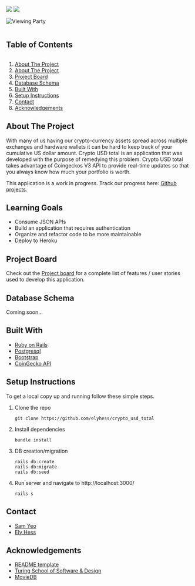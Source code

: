 <!--
*** Thanks for checking out the Best-README-Template. If you have a suggestion
*** that would make this better, please fork the repo and create a pull request
*** or simply open an issue with the tag "enhancement".
*** Thanks again! Now go create something AMAZING! :D
***
***
***
*** To avoid retyping too much info. Do a search and replace for the following:
*** github_username, repo_name, twitter_handle, email, project_title, project_description
-->

<!-- Shields -->
![](https://img.shields.io/badge/Rails-5.2.4-informational?style=flat&logo=<LOGO_NAME>&logoColor=white&color=2bbc8a)
![](https://img.shields.io/badge/Ruby-2.5.3-orange)


![Viewing Party](https://github.com/foymikek/crypto_usd_total/blob/main/banner.png)
<!-- TABLE OF CONTENTS -->
<summary><h2 style="display: inline-block">Table of Contents</h2></summary>
<ol>
  <li><a href="#about-the-project">About The Project</a>
  <li><a href="#learning-goals">About The Project</a>
  <li><a href="#project-board">Project Board</a></li>
  <li><a href="#database-schema">Database Schema</a></li>
  <li><a href="#built-with">Built With</a>
  <li><a href="#setup-instructions">Setup Instructions</a></li>
  <li><a href="#contact">Contact</a></li>
  <li><a href="#acknowledgements">Acknowledgements</a></li>
</ol>

<!-- ABOUT THE PROJECT -->
## About The Project

With many of us having our crypto-currency assets spread across multiple exchanges and hardware wallets it can be hard to keep track of your cumulative US dollar amount. Crypto USD total is an application that was developed with the purpose of remedying this problem. Crypto USD total takes advantage of Coingeckos V3 API to provide real-time updates so that you always know how much your portfolio is worth.

This application is a work in progress. Track our progress here: [Github projects](https://github.com/elyhess/crypto_usd_total/projects/1).

<!-- LEARNING GOALS -->
## Learning Goals

* Consume JSON APIs 
* Build an application that requires authentication
* Organize and refactor code to be more maintainable 
* Deploy to Heroku 

<!-- PROJECT BOARD -->
## Project Board
Check out the [Project board](https://github.com/elyhess/crypto_usd_total/projects/1) for a complete list of features / user stories used to develop this application.

<!-- DATABBASE SCHEMA -->
## Database Schema

Coming soon...

<!-- BUILT WITH -->
## Built With

* [Ruby on Rails](https://rubyonrails.org/)
* [Postgresql](https://www.postgresql.org/)
* [Bootstrap](https://getbootstrap.com/)
* [CoinGecko API](https://www.coingecko.com/api/documentations/v3)


<!-- SETUP INSTRUCTIONS -->
## Setup Instructions
To get a local copy up and running follow these simple steps.

1. Clone the repo
   ```
   git clone https://github.com/elyhess/crypto_usd_total
   ```
2. Install dependencies
   ```
   bundle install
   ```
3. DB creation/migration
   ```
   rails db:create
   rails db:migrate
   rails db:seed
   ```
4. Run server and navigate to http://localhost:3000/
   ```
   rails s
   ```

<!-- CONTACT -->
## Contact

* [Sam Yeo](https://github.com/SK-Sam) 
* [Ely Hess](https://github.com/elyhess)


<!-- ACKNOWLEDGEMENTS -->
## Acknowledgements

* [README template](https://github.com/othneildrew/Best-README-Template)
* [Turing School of Software & Design](https://github.com/turingschool-examples/viewing_party)
* [MovieDB](https://developers.themoviedb.org/3/getting-started/introduction)
